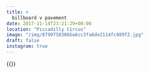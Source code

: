 ```yaml
---
title: >
  billboard v pavement
date: 2017-11-14T23:21:29+00:00
location: "Piccadilly Circus"
image: "/img/8799758306ba6cc3fa6de2114fc989f2.jpg"
draft: false
instagram: true
---
```


{{<photo src="/img/8799758306ba6cc3fa6de2114fc989f2.jpg">}}

